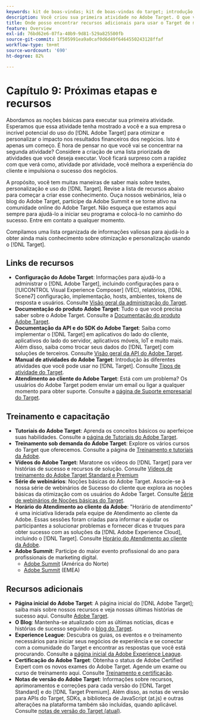 ```yaml
---
keywords: kit de boas-vindas; kit de boas-vindas do target; introdução; introdução do
description: Você criou sua primeira atividade no Adobe Target. O que vem a seguir? Use este artigo para encontrar links para recursos adicionais, tutoriais de treinamento e vídeos de instruções.
title: Onde posso encontrar recursos adicionais para usar o Target de maneira mais eficaz?
feature: Overview
exl-id: 76bd62e6-07fa-40b9-9d81-529a825500fb
source-git-commit: 1f505991ea9a0caf0d6d49f6464550243128ffaf
workflow-type: tm+mt
source-wordcount: '690'
ht-degree: 82%

---
```


# Capítulo 9: Próximas etapas e recursos

Abordamos as noções básicas para executar sua primeira atividade. Esperamos que essa atividade tenha mostrado a você e a sua empresa o incrível potencial do uso do [!DNL Adobe Target] para otimizar e personalizar o impacto nos resultados financeiros dos negócios. Isto é apenas um começo. É hora de pensar no que você vai se concentrar na segunda atividade? Considere a criação de uma lista priorizada de atividades que você deseja executar. Você ficará surpreso com a rapidez com que verá como, atividade por atividade, você melhora a experiência do cliente e impulsiona o sucesso dos negócios.

A propósito, você tem muitas maneiras de saber mais sobre testes, personalização e uso do [!DNL Target]. Revise a lista de recursos abaixo para começar a criar esse conhecimento. Ouça nossos webinários, leia o blog do Adobe Target, participe da Adobe Summit e se torne ativo na comunidade online do Adobe Target. Não esqueça que estamos aqui sempre para ajudá-lo a iniciar seu programa e colocá-lo no caminho do sucesso. Entre em contato a qualquer momento.

Compilamos uma lista organizada de informações valiosas para ajudá-lo a obter ainda mais conhecimento sobre otimização e personalização usando o [!DNL Target].

## Links de recursos

* **Configuração do Adobe Target**: Informações para ajudá-lo a administrar o [!DNL Adobe Target], incluindo configurações para o [!UICONTROL Visual Experience Composer] (VEC), relatórios, [!DNL Scene7] configuração, implementação, hosts, ambientes, tokens de resposta e usuários. Consulte [Visão geral da administração do Target](/help/main/administrating-target/administrating-target.md).
* **Documentação do produto Adobe Target**: Tudo o que você precisa saber sobre o Adobe Target. Consulte a [Documentação do produto Adobe Target](https://experienceleague.adobe.com/docs/target/using/target-home.html?lang=pt-BR).
* **Documentação da API e do SDK do Adobe Target**: Saiba como implementar o [!DNL Target] em aplicativos do lado do cliente, aplicativos do lado do servidor, aplicativos móveis, IoT e muito mais. Além disso, saiba como trocar seus dados do [!DNL Target] com soluções de terceiros. Consulte [Visão geral da API do Adobe Target](/help/main/api/api-overview.md).
* **Manual de atividades do Adobe Target**: Introdução às diferentes atividades que você pode usar no [!DNL Target]. Consulte [Tipos de atividade do Target](/help/main/c-activities/target-activities-guide.md).
* **Atendimento ao cliente do Adobe Target**: Está com um problema? Os usuários do Adobe Target podem enviar um email ou ligar a qualquer momento para obter suporte. Consulte a [página de Suporte empresarial do Target](https://helpx.adobe.com/br/contact/enterprise-support.ec.html#target).

## Treinamento e capacitação

* **Tutoriais do Adobe Target**: Aprenda os conceitos básicos ou aperfeiçoe suas habilidades. Consulte a [página de Tutoriais do Adobe Target](https://experienceleague.adobe.com/docs/target-learn/tutorials/overview.html?lang=pt-BR).
* **Treinamento sob demanda do Adobe Target**: Explore os vários cursos do Target que oferecemos. Consulte a página de [Treinamento e tutoriais da Adobe](https://helpx.adobe.com/br/learning.html?promoid=KAUDK).
* **Vídeos do Adobe Target:** Maratone os vídeos do [!DNL Target] para ver histórias de sucesso e recursos de solução. Consulte [Vídeos de treinamento do Adobe Target Standard e Premium](/help/main/c-intro/target-standard-premium-training-videos.md)
* **Série de webinários**: Noções básicas do Adobe Target. Associe-se à nossa série de webinários de Sucesso do cliente que explora as noções básicas da otimização com os usuários do Adobe Target. Consulte [Série de webinários de Noções básicas do Target](/help/main/cmp-resources-and-contact-information.md#concept_11902FAC95C64479AABE020557A7EEE4).
* **Horário do Atendimento ao cliente da Adobe**: &quot;Horário de atendimento&quot; é uma iniciativa liderada pela equipe de Atendimento ao cliente da Adobe. Essas sessões foram criadas para informar e ajudar os participantes a solucionar problemas e fornecer dicas e truques para obter sucesso com as soluções da [!DNL Adobe Experience Cloud], incluindo o [!DNL Target]. Consulte [Horário do Atendimento ao cliente da Adobe](/help/main/cmp-resources-and-contact-information.md#concept_58EA30379D3B48C4848BA2A8C464A5B7).
* **Adobe Summit**: Participe do maior evento profissional do ano para profissionais de marketing digital.
   * [Adobe Summit](https://summit.adobe.com/na/) (América do Norte)
   * [Adobe Summit](https://summit-emea.adobe.com/emea/) (EMEA)

## Recursos adicionais

* **Página inicial do Adobe Target**: A página inicial do [!DNL Adobe Target]; saiba mais sobre nossos recursos e veja nossas últimas histórias de sucesso aqui. Consulte [Adobe Target](https://www.adobe.com/br/marketing/target.html).
* **O Blog**: Mantenha-se atualizado com as últimas notícias, dicas e histórias de sucesso seguindo o [blog do Target](https://blog.adobe.com/en/topics/target).
* **Experience League**: Descubra os guias, os eventos e o treinamento necessários para iniciar seus negócios de experiência e se conectar com a comunidade do Target e encontrar as respostas que você está procurando. Consulte a [página inicial da Adobe Experience League](https://experienceleague.adobe.com/?lang=pt-BR#home).
* **Certificação do Adobe Target**: Obtenha o status de Adobe Certified Expert com os novos exames do Adobe Target. Agende um exame ou curso de treinamento aqui. Consulte [Treinamento e certificação](/help/main/c-intro/training-and-certification.md).
* **Notas de versão do Adobe Target**: Informações sobre recursos, aprimoramentos e correções para cada versão do [!DNL Target Standard] e do [!DNL Target Premium]. Além disso, as notas de versão para APIs do Target, SDKs, a biblioteca de JavaScript (at.js) e outras alterações na plataforma também são incluídas, quando aplicável. Consulte [notas de versão do Target (atual)](/help/main/r-release-notes/release-notes.md).
